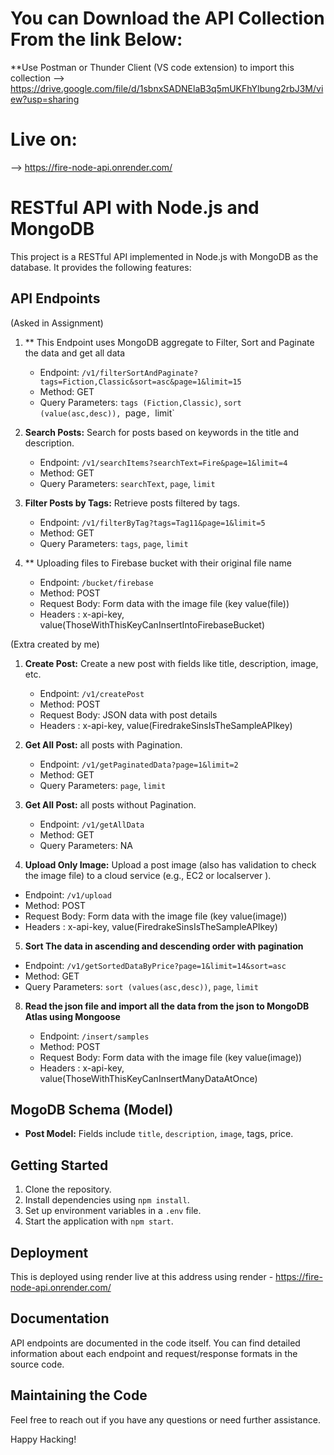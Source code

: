 # You can Download the API Collection From the link Below:
**Use Postman or Thunder Client (VS code extension) to import this collection
--> https://drive.google.com/file/d/1sbnxSADNElaB3q5mUKFhYlbung2rbJ3M/view?usp=sharing


# Live on:
--> https://fire-node-api.onrender.com/


# RESTful API with Node.js and MongoDB

This project is a RESTful API implemented in Node.js with MongoDB as the database.
It provides the following features:

## API Endpoints
(Asked in Assignment)
1. ** This Endpoint uses MongoDB aggregate to Filter, Sort and Paginate the data and get all data

   - Endpoint: `/v1/filterSortAndPaginate?tags=Fiction,Classic&sort=asc&page=1&limit=15`
   - Method: GET
   - Query Parameters: `tags (Fiction,Classic)`, `sort (value(asc,desc)), `page`, `limit`

2. **Search Posts:** Search for posts based on keywords in the title and description.

   - Endpoint: `/v1/searchItems?searchText=Fire&page=1&limit=4`
   - Method: GET
   - Query Parameters: `searchText`, `page`, `limit`

3. **Filter Posts by Tags:** Retrieve posts filtered by tags.

   - Endpoint: `/v1/filterByTag?tags=Tag11&page=1&limit=5`
   - Method: GET
   - Query Parameters: `tags`, `page`, `limit`


4. ** Uploading files to Firebase bucket with their original file name

   - Endpoint: `/bucket/firebase`
   - Method: POST
   - Request Body: Form data with the image file (key value(file))
   - Headers : x-api-key, value(ThoseWithThisKeyCanInsertIntoFirebaseBucket)


(Extra created by me)
1. **Create Post:** Create a new post with fields like title, description, image, etc.

   - Endpoint: `/v1/createPost`
   - Method: POST
   - Request Body: JSON data with post details
   - Headers : x-api-key, value(FiredrakeSinsIsTheSampleAPIkey)

2. **Get All Post:** all posts with Pagination.

    - Endpoint: `/v1/getPaginatedData?page=1&limit=2`
    - Method: GET
    - Query Parameters: `page`, `limit`

3. **Get All Post:** all posts without Pagination.

    - Endpoint: `/v1/getAllData`
    - Method: GET
    - Query Parameters: NA


4.  **Upload Only Image:** Upload a post image (also has validation to check the image file) to a cloud service (e.g., EC2 or localserver ).

   - Endpoint: `/v1/upload`
   - Method: POST
   - Request Body: Form data with the image file (key value(image))
   - Headers : x-api-key, value(FiredrakeSinsIsTheSampleAPIkey)

5. **Sort The data in ascending and descending order with pagination**

 - Endpoint: `/v1/getSortedDataByPrice?page=1&limit=14&sort=asc`
 - Method: GET
 - Query Parameters: `sort (values(asc,desc))`, `page`, `limit`

8. **Read the json file and import all the data from the json to MongoDB Atlas using Mongoose**

   - Endpoint: `/insert/samples`
   - Method: POST
   - Request Body: Form data with the image file (key value(image))
   - Headers : x-api-key, value(ThoseWithThisKeyCanInsertManyDataAtOnce)


   
## MogoDB Schema (Model)

- **Post Model:** Fields include `title`, `description`, `image`, tags, price.

## Getting Started

1. Clone the repository.
2. Install dependencies using `npm install`.
3. Set up environment variables in a `.env` file.
4. Start the application with `npm start`.

## Deployment

This is deployed using render live at this address using render - https://fire-node-api.onrender.com/ 

## Documentation

API endpoints are documented in the code itself. 
You can find detailed information about each endpoint and request/response formats in the source code.

## Maintaining the Code

Feel free to reach out if you have any questions or need further assistance.



Happy Hacking!

